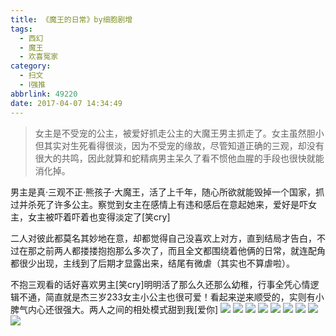 ```yaml
---
title: 《魔王的日常》by细胞剧增
tags:
  - 西幻
  - 魔王
  - 欢喜冤家
category:
  - 扫文
  - Ⅰ强推
abbrlink: 49220
date: 2017-04-07 14:34:49
---
```

<meta name="referrer" content="no-referrer" />

> 女主是不受宠的公主，被爱好抓走公主的大魔王男主抓走了。女主虽然胆小但其实对生死看得很淡，因为不受宠的缘故，尽管知道正确的三观，却没有很大的共鸣，因此就算和蛇精病男主呆久了看不惯他血腥的手段也很快就能消化掉。
<!-- more -->

男主是真·三观不正·熊孩子·大魔王，活了上千年，随心所欲就能毁掉一个国家，抓过并杀死了许多公主。察觉到女主在感情上有违和感后在意起她来，爱好是吓女主，女主被吓着吓着也变得淡定了[笑cry]

二人对彼此都莫名其妙地在意，却都觉得自己没喜欢上对方，直到结局才告白，不过在那之前两人都搂搂抱抱那么多次了，而且全文都围绕着他俩的日常，就连配角都很少出现，主线到了后期才显露出来，结尾有微虐（其实也不算虐啦）。

不抱三观看的话好喜欢男主[笑cry]明明活了那么久还那么幼稚，行事全凭心情逻辑不通，简直就是杰三岁233女主小公主也很可爱！看起来逆来顺受的，实则有小脾气内心还很强大。两人之间的相处模式甜到我[爱你]
![](https://wx4.sinaimg.cn/mw690/0069kFhhgy1fedein3s78j30qo1bftjg.jpg)
![](https://wx3.sinaimg.cn/mw690/0069kFhhgy1fedeiq7g79j30qo1bftjv.jpg)
![](https://wx2.sinaimg.cn/mw690/0069kFhhgy1fedeism7xnj30qo1bfti3.jpg)
![](https://wx4.sinaimg.cn/mw690/0069kFhhgy1fedeilifg1j30qo1bfdpz.jpg)
![](https://wx1.sinaimg.cn/mw690/0069kFhhgy1fedeiwtbr9j30qo1bfn8c.jpg)
![](https://wx1.sinaimg.cn/mw690/0069kFhhgy1fedeiynp1qj30qo1bfqcy.jpg)
![](https://wx1.sinaimg.cn/mw690/0069kFhhgy1fedej1oqjvj30qo1bf483.jpg)
![](https://wx3.sinaimg.cn/mw690/0069kFhhgy1fedej4nabaj30qo1bfgwu.jpg)
![](https://wx2.sinaimg.cn/mw690/0069kFhhgy1fedej9w8dkj30qo1bfgtn.jpg)